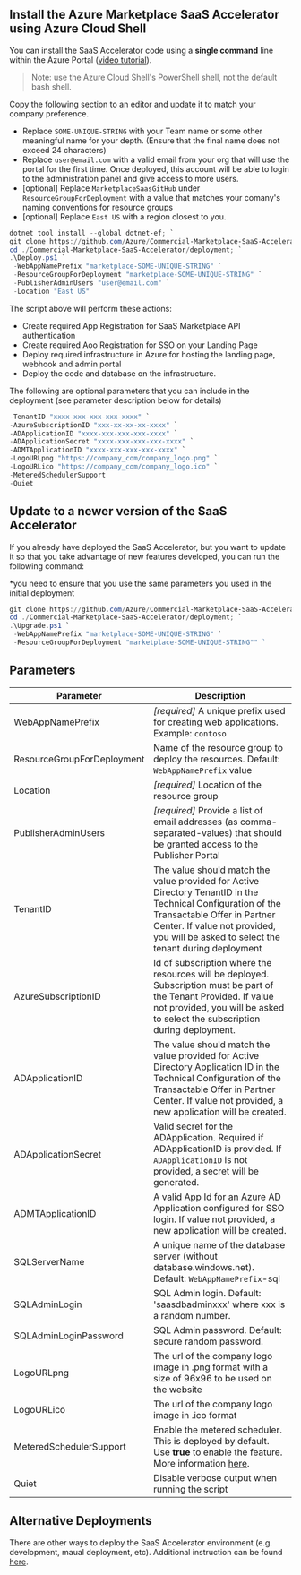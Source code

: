 ## Install the Azure Marketplace SaaS Accelerator using Azure Cloud Shell

You can install the SaaS Accelerator code using a __single command__ line within the Azure Portal ([video tutorial](https://youtu.be/BVZTj6fssQ8)).

> Note: use the Azure Cloud Shell's PowerShell shell, not the default bash shell.

Copy the following section to an editor and update it to match your company preference. 
   - Replace `SOME-UNIQUE-STRING` with your Team name or some other meaningful name for your depth. (Ensure that the final name does not exceed 24 characters)
   - Replace `user@email.com` with a valid email from your org that will use the portal for the first time. Once deployed, this account will be able to login to the administration panel and give access to more users.
   - [optional] Replace `MarketplaceSaasGitHub` under `ResourceGroupForDeployment` with a value that matches your comany's naming conventions for resource groups
   - [optional] Replace `East US` with a region closest to you.

``` powershell
dotnet tool install --global dotnet-ef; `
git clone https://github.com/Azure/Commercial-Marketplace-SaaS-Accelerator.git -b 6.1.2 --depth 1; `
cd ./Commercial-Marketplace-SaaS-Accelerator/deployment; `
.\Deploy.ps1 `
 -WebAppNamePrefix "marketplace-SOME-UNIQUE-STRING" `
 -ResourceGroupForDeployment "marketplace-SOME-UNIQUE-STRING" `
 -PublisherAdminUsers "user@email.com" `
 -Location "East US" 
 ```

The script above will perform these actions:
   - Create required App Registration for SaaS Marketplace API authentication
   - Create required Aoo Registration for SSO on your Landing Page
   - Deploy required infrastructure in Azure for hosting the landing page, webhook and admin portal
   - Deploy the code and database on the infrastructure.


 The following are optional parameters that you can include in the deployment  (see parameter description below for details)
 
 ``` powershell
 -TenantID "xxxx-xxx-xxx-xxx-xxxx" `
 -AzureSubscriptionID "xxx-xx-xx-xx-xxxx" `
 -ADApplicationID "xxxx-xxx-xxx-xxx-xxxx" `
 -ADApplicationSecret "xxxx-xxx-xxx-xxx-xxxx" `
 -ADMTApplicationID "xxxx-xxx-xxx-xxx-xxxx" `
 -LogoURLpng "https://company_com/company_logo.png" `
 -LogoURLico "https://company_com/company_logo.ico" `
 -MeteredSchedulerSupport
 -Quiet
 ```

## Update to a newer version of the SaaS Accelerator

If you already have deployed the SaaS Accelerator, but you want to update it so that you take advantage of new features developed, you can run the following command:

*you need to ensure that you use the same parameters you used in the initial deployment 

``` powershell
git clone https://github.com/Azure/Commercial-Marketplace-SaaS-Accelerator.git -b <branch-to-deploy> --depth 1; `
cd ./Commercial-Marketplace-SaaS-Accelerator/deployment; `
.\Upgrade.ps1 `
 -WebAppNamePrefix "marketplace-SOME-UNIQUE-STRING" `
 -ResourceGroupForDeployment "marketplace-SOME-UNIQUE-STRING"" `
 ```

## Parameters

| Parameter | Description |
|-----------| -------------|
| WebAppNamePrefix | _[required]_ A unique prefix used for creating web applications. Example: `contoso` |
| ResourceGroupForDeployment | Name of the resource group to deploy the resources. Default: `WebAppNamePrefix` value |
| Location | _[required]_ Location of the resource group |
| PublisherAdminUsers | _[required]_ Provide a list of email addresses (as comma-separated-values) that should be granted access to the Publisher Portal |
| TenantID | The value should match the value provided for Active Directory TenantID in the Technical Configuration of the Transactable Offer in Partner Center. If value not provided, you will be asked to select the tenant during deployment |
| AzureSubscriptionID | Id of subscription where the resources will be deployed. Subscription must be part of the Tenant Provided. If value not provided, you will be asked to select the subscription during deployment. |
| ADApplicationID | The value should match the value provided for Active Directory Application ID in the Technical Configuration of the Transactable Offer in Partner Center. If value not provided, a new application will be created. |
| ADApplicationSecret | Valid secret for the ADApplication. Required if ADApplicationID is provided. If `ADApplicationID` is not provided, a secret will be generated. |
| ADMTApplicationID | A valid App Id for an Azure AD Application configured for SSO login. If value not provided, a new application will be created. |
| SQLServerName | A unique name of the database server (without database.windows.net). Default: `WebAppNamePrefix`-sql |
| SQLAdminLogin | SQL Admin login. Default: 'saasdbadminxxx' where xxx is a random number. |
| SQLAdminLoginPassword | SQL Admin password. Default: secure random password. |
| LogoURLpng | The url of the company logo image in .png format with a size of 96x96 to be used on the website |
| LogoURLico | The url of the company logo image in .ico format |
| MeteredSchedulerSupport | Enable the metered scheduler. This is deployed by default. Use **true** to enable the feature. More information [here](https://github.com/Azure/Commercial-Marketplace-SaaS-Accelerator/blob/main/docs/Metered-Scheduler-Manager-Instruction.md).
| Quiet | Disable verbose output when running the script

## Alternative Deployments
There are other ways to deploy the SaaS Accelerator environment (e.g. development, maual deployment, etc).  Additional instruction can be found [here](Advanced-Instructions.md).
